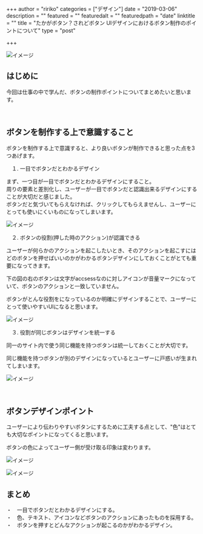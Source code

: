 +++
author = "ririko"
categories = ["デザイン"]
date = "2019-03-06"
description = ""
featured = ""
featuredalt = ""
featuredpath = "date"
linktitle = ""
title = "たかがボタン？されどボタン UIデザインにおけるボタン制作のポイントについて"
type = "post"

+++



![イメージ](/images/2019/3/3_05_1.png "イメージ")

## はじめに

今回は仕事の中で学んだ、ボタンの制作ポイントについてまとめたいと思います。

<br>

## ボタンを制作する上で意識すること

ボタンを制作する上で意識すると、より良いボタンが制作できると思った点を3つあげます。<br>


　１. 一目でボタンだとわかるデザイン

まず、一つ目が一目でボタンだとわかるデザインにすること。<br>
周りの要素と差別化し、ユーザーが一目でボタンだと認識出来るデザインにすることが大切だと感じました。<br>
ボタンだと気づいてもらえなければ、クリックしてもらえませんし、ユーザーにとっても使いにくいものになってしまいます。<br>

![イメージ](/images/2019/3/3_05_2.png "イメージ")


　２. ボタンの役割(押した時のアクション)が認識できる

ユーザーが何らかのアクションを起こしたいとき、そのアクションを起こすにはどのボタンを押せばいいのかがわかるボタンデザインにしておくことがとても重要になってきます。<br>

下の図の右のボタンは文字がaccsessなのに対しアイコンが音量マークになっていて、ボタンのアクションと一致していません。

ボタンがとんな役割をになっているのか明確にデザインすることで、ユーザーにとって使いやすいUIになると思います。

![イメージ](/images/2019/3/3_05_3.png "イメージ")


　３. 役割が同じボタンはデザインを統一する


同一のサイト内で使う同じ機能を持つボタンは統一しておくことが大切です。

同じ機能を持つボタンが別のデザインになっているとユーザーに戸惑いが生まれてしまいます。

![イメージ](/images/2019/3/3_05_4.png "イメージ")

<br>



## ボタンデザインポイント

ユーザーにより伝わりやすいボタンにするために工夫する点として、"色"はとても大切なポイントになってくると思います。

ボタンの色によってユーザー側が受け取る印象は変わります。

![イメージ](/images/2019/3/3_05_5.png "イメージ")


![イメージ](/images/2019/3/3_05_6.png "イメージ")

## まとめ

・　一目でボタンだとわかるデザインにする。<br>
・　色、テキスト、アイコンなどボタンのアクションにあったものを採用する。<br>
・　ボタンを押すとどんなアクションが起こるのかがわかるデザイン。

